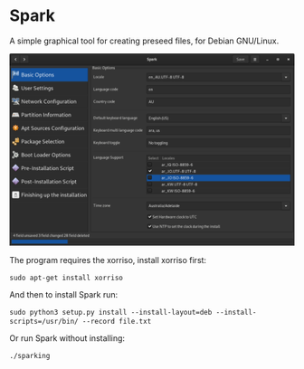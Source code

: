 # Spark
A simple graphical tool for creating preseed files, for Debian GNU/Linux.


![screenshot](screenshot/screenshot.png)

The program requires the xorriso, install xorriso first:

	sudo apt-get install xorriso

And then to install Spark run:

	sudo python3 setup.py install --install-layout=deb --install-scripts=/usr/bin/ --record file.txt

Or run Spark without installing:

	./sparking



